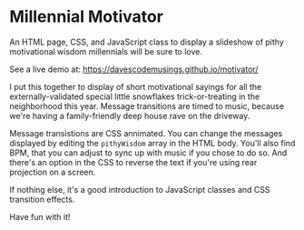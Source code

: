 # Millennial Motivator
An HTML page, CSS, and JavaScript class to display a slideshow of pithy motivational wisdom millennials will be sure to love.

See a live demo at: https://davescodemusings.github.io/motivator/

I put this together to display of short motivational sayings for all the externally-validated special little snowflakes trick-or-treating in the neighborhood this year. Message transitions are timed to music, because we're having a family-friendly deep house rave on the driveway.

Message transistions are CSS annimated. You can change the messages displayed by editing the `pithyWisdom` array in the HTML body. You'll also find BPM, that you can adjust to sync up with music if you chose to do so. And there's an option in the CSS to reverse the text if you're using rear projection on a screen.

If nothing else, it's a good introduction to JavaScript classes and CSS transition effects.

Have fun with it!
